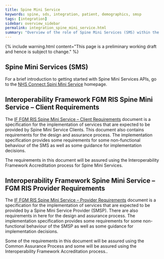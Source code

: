 ```yaml
---
title: Spine Mini Service
keywords: spine, sds, integration, patient, demographics, smsp
tags: [integration]
sidebar: overview_sidebar
permalink: integration_spine_mini_service.html
summary: "Overview of the role of Spine Mini Services (SMS) within the FGM Service."
---
```


{% include warning.html content="This page is a preliminary working draft and hence is subject to change." %}

## Spine Mini Services (SMS) ##

For a brief introduction to getting started with Spine Mini Services APIs, go to the [NHS Connect Spini Mini Service](https://nhsconnect.github.io/spine-smsp/index.html) homepage.

## Interoperability Framework FGM RIS Spine Mini Service – Client Requirements ##

 The [IF FGM RIS Spine Mini Service – Client Requirements] document is a specification for the implementation of services that are expected to be provided by Spine Mini Service Clients. This document also contains requirements for the design and assurance process. The implementation specification provides some requirements for some non-functional behaviour of the SMS as well as some guidance for implementation decisions.

The requirements in this document will be assured using the Interoperability Framework Accreditation process for Spine Mini Services.



## Interoperability Framework Spine Mini Service – FGM RIS Provider Requirements ##

The [IF FGM RIS Spine Mini Service – Provider Requirements] document is a specification for the implementation of services that are expected to be provided by a Spine Mini Service Provider (SMSP). There are also requirements in here for the design and assurance process. The implementation specification provides some requirements for some non-functional behaviour of the SMSP as well as some guidance for implementation decisions.

Some of the requirements in this document will be assured using the Common Assurance Process and some will be assured using the Interoperability Framework Accreditation process..


[IF FGM RIS Spine Mini Service – Client Requirements]: images/fgm/IF_Spine_Mini_Service_FGM_RIS_Client_Requirements_2.0.pdf

[IF FGM RIS Spine Mini Service – Provider Requirements]: images/fgm/IF_Spine_Mini_Service_FGM_RIS_Provider_Requirements_1.0.pdf


